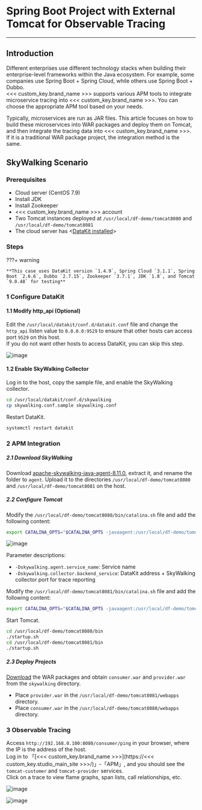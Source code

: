 # Spring Boot Project with External Tomcat for Observable Tracing

---

## Introduction

Different enterprises use different technology stacks when building their enterprise-level frameworks within the Java ecosystem. For example, some companies use Spring Boot + Spring Cloud, while others use Spring Boot + Dubbo.<br/>
<<< custom_key.brand_name >>> supports various APM tools to integrate microservice tracing into <<< custom_key.brand_name >>>. You can choose the appropriate APM tool based on your needs.

Typically, microservices are run as JAR files. This article focuses on how to build these microservices into WAR packages and deploy them on Tomcat, and then integrate the tracing data into <<< custom_key.brand_name >>>. If it is a traditional WAR package project, the integration method is the same.

## SkyWalking Scenario

### Prerequisites

- Cloud server (CentOS 7.9)
- Install JDK
- Install Zookeeper
- <<< custom_key.brand_name >>> account
- Two Tomcat instances deployed at `/usr/local/df-demo/tomcat8080` and `/usr/local/df-demo/tomcat8081`
- The cloud server has <[DataKit installed](../../datakit/datakit-install.md)>

### Steps

???+ warning

    **This case uses DataKit version `1.4.9`, Spring Cloud `3.1.1`, Spring Boot `2.6.6`, Dubbo `2.7.15`, Zookeeper `3.7.1`, JDK `1.8`, and Tomcat `9.0.48` for testing**

### 1 Configure DataKit

#### 1.1 Modify http_api (Optional)

Edit the `/usr/local/datakit/conf.d/datakit.conf` file and change the `http_api` listen value to `0.0.0.0:9529` to ensure that other hosts can access port `9529` on this host.<br/>
If you do not want other hosts to access DataKit, you can skip this step.

![image](../images/springboot-tomcat-1.png)

#### 1.2 Enable SkyWalking Collector

Log in to the host, copy the sample file, and enable the SkyWalking collector.

```bash
cd /usr/local/datakit/conf.d/skywalking
cp skywalking.conf.sample skywalking.conf
```

Restart DataKit.

```bash
systemctl restart datakit
```

### 2 APM Integration

##### 2.1 Download SkyWalking

Download [apache-skywalking-java-agent-8.11.0](https://www.apache.org/dyn/closer.cgi/skywalking/java-agent/8.11.0/apache-skywalking-java-agent-8.11.0.tgz), extract it, and rename the folder to `agent`. Upload it to the directories `/usr/local/df-demo/tomcat8080` and `/usr/local/df-demo/tomcat8081` on the host.

##### 2.2 Configure Tomcat

Modify the `/usr/local/df-demo/tomcat8080/bin/catalina.sh` file and add the following content:

```bash
export CATALINA_OPTS="$CATALINA_OPTS -javaagent:/usr/local/df-demo/tomcat8080/agent/skywalking-agent.jar -Dskywalking.agent.service_name=tomcat-customer -Dskywalking.collector.backend_service=localhost:11800"
```

![image](../images/springboot-tomcat-2.png)

Parameter descriptions:

- `-Dskywalking.agent.service_name`: Service name
- `-Dskywalking.collector.backend_service`: DataKit address + SkyWalking collector port for trace reporting

Modify the `/usr/local/df-demo/tomcat8081/bin/catalina.sh` file and add the following content:

```bash
export CATALINA_OPTS="$CATALINA_OPTS -javaagent:/usr/local/df-demo/tomcat8081/agent/skywalking-agent.jar -Dskywalking.agent.service_name=tomcat-provider -Dskywalking.collector.backend_service=localhost:11800"
```

Start Tomcat.

```bash
cd /usr/local/df-demo/tomcat8080/bin
./startup.sh
cd /usr/local/df-demo/tomcat8081/bin
./startup.sh
```

##### 2.3 Deploy Projects

[Download](https://github.com/stevenliu2020/springboot-tomcat) the WAR packages and obtain `consumer.war` and `provider.war` from the `skywalking` directory.

- Place `provider.war` in the `/usr/local/df-demo/tomcat8081/webapps` directory.
- Place `consumer.war` in the `/usr/local/df-demo/tomcat8080/webapps` directory.

### 3 Observable Tracing

Access `http://192.168.0.100:8080/consumer/ping` in your browser, where the IP is the address of the host.<br/>
Log in to 「[<<< custom_key.brand_name >>>](https://<<< custom_key.studio_main_site >>>/)」-「APM」, and you should see the `tomcat-customer` and `tomcat-provider` services.<br/>
Click on a trace to view flame graphs, span lists, call relationships, etc.

![image](../images/springboot-tomcat-3.png)

![image](../images/springboot-tomcat-4.png)